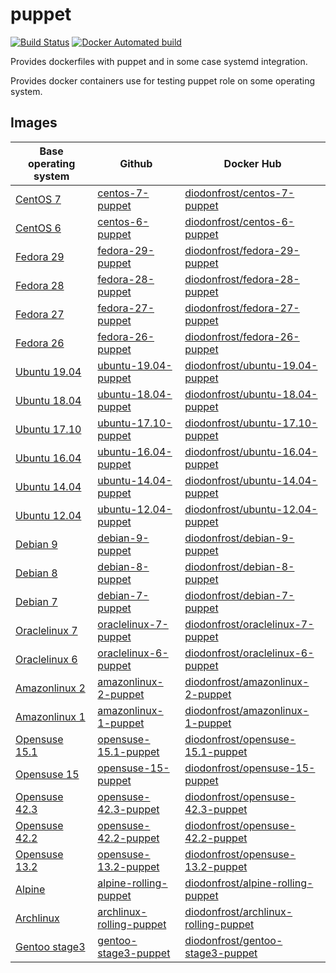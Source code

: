 # puppet

[![Build Status](https://travis-ci.com/diodonfrost/docker-puppet.svg?branch=master)](https://travis-ci.org/diodonfrost/docker-puppet)
[![Docker Automated build](https://img.shields.io/docker/automated/diodonfrost/centos-7-puppet.svg?maxAge=2592000)](https://hub.docker.com/r/diodonfrost/centos-7-puppet/)

Provides dockerfiles with puppet and in some case systemd integration.

Provides docker containers use for testing puppet role on some operating system.

## Images

| Base operating system        | Github                       | Docker Hub                               |
| ---------------------------- | -----------------------------| ---------------------------------------- |
| [CentOS 7][CentOS]           | [centos-7-puppet][]          | [diodonfrost/centos-7-puppet][]          |
| [CentOS 6][CentOS]           | [centos-6-puppet][]          | [diodonfrost/centos-6-puppet][]          |
| [Fedora 29][Fedora]          | [fedora-29-puppet][]         | [diodonfrost/fedora-29-puppet][]         |
| [Fedora 28][Fedora]          | [fedora-28-puppet][]         | [diodonfrost/fedora-28-puppet][]         |
| [Fedora 27][Fedora]          | [fedora-27-puppet][]         | [diodonfrost/fedora-27-puppet][]         |
| [Fedora 26][Fedora]          | [fedora-26-puppet][]         | [diodonfrost/fedora-26-puppet][]         |
| [Ubuntu 19.04][Ubuntu]       | [ubuntu-19.04-puppet][]      | [diodonfrost/ubuntu-19.04-puppet][]      |
| [Ubuntu 18.04][Ubuntu]       | [ubuntu-18.04-puppet][]      | [diodonfrost/ubuntu-18.04-puppet][]      |
| [Ubuntu 17.10][Ubuntu]       | [ubuntu-17.10-puppet][]      | [diodonfrost/ubuntu-17.10-puppet][]      |
| [Ubuntu 16.04][Ubuntu]       | [ubuntu-16.04-puppet][]      | [diodonfrost/ubuntu-16.04-puppet][]      |
| [Ubuntu 14.04][Ubuntu]       | [ubuntu-14.04-puppet][]      | [diodonfrost/ubuntu-14.04-puppet][]      |
| [Ubuntu 12.04][Ubuntu]       | [ubuntu-12.04-puppet][]      | [diodonfrost/ubuntu-12.04-puppet][]      |
| [Debian 9][Debian]           | [debian-9-puppet][]          | [diodonfrost/debian-9-puppet][]          |
| [Debian 8][Debian]           | [debian-8-puppet][]          | [diodonfrost/debian-8-puppet][]          |
| [Debian 7][Debian]           | [debian-7-puppet][]          | [diodonfrost/debian-7-puppet][]          |
| [Oraclelinux 7][Oraclelinux] | [oraclelinux-7-puppet][]     | [diodonfrost/oraclelinux-7-puppet][]     |
| [Oraclelinux 6][Oraclelinux] | [oraclelinux-6-puppet][]     | [diodonfrost/oraclelinux-6-puppet][]     |
| [Amazonlinux 2][Amazonlinux] | [amazonlinux-2-puppet][]     | [diodonfrost/amazonlinux-2-puppet][]     |
| [Amazonlinux 1][Amazonlinux] | [amazonlinux-1-puppet][]     | [diodonfrost/amazonlinux-1-puppet][]     |
| [Opensuse 15.1][Opensuse]    | [opensuse-15.1-puppet][]     | [diodonfrost/opensuse-15.1-puppet][]     |
| [Opensuse 15][Opensuse]      | [opensuse-15-puppet][]       | [diodonfrost/opensuse-15-puppet][]       |
| [Opensuse 42.3][Opensuse]    | [opensuse-42.3-puppet][]     | [diodonfrost/opensuse-42.3-puppet][]     |
| [Opensuse 42.2][Opensuse]    | [opensuse-42.2-puppet][]     | [diodonfrost/opensuse-42.2-puppet][]     |
| [Opensuse 13.2][Opensuse]    | [opensuse-13.2-puppet][]     | [diodonfrost/opensuse-13.2-puppet][]     |
| [Alpine][Alpine]             | [alpine-rolling-puppet][]    | [diodonfrost/alpine-rolling-puppet][]    |
| [Archlinux][Archlinux]       | [archlinux-rolling-puppet][] | [diodonfrost/archlinux-rolling-puppet][] |
| [Gentoo stage3][Gentoo]      | [gentoo-stage3-puppet][]     | [diodonfrost/gentoo-stage3-puppet][]     |

[Centos]: https://hub.docker.com/_/centos/
[Fedora]: https://hub.docker.com/_/fedora/
[Ubuntu]: https://hub.docker.com/_/ubuntu/
[Debian]: https://hub.docker.com/_/debian/
[Oraclelinux]: https://hub.docker.com/_/oraclelinux/
[Amazonlinux]: https://hub.docker.com/_/amazonlinux/
[Opensuse]: https://hub.docker.com/_/opensuse/
[Alpine]: https://hub.docker.com/_/alpine
[Archlinux]: https://hub.docker.com/r/base/archlinux/
[Gentoo]: https://hub.docker.com/r/gentoo/stage3-amd64/

[centos-7-puppet]: https://github.com/diodonfrost/docker-puppet/blob/master/centos-7-puppet/Dockerfile.centos-7
[centos-6-puppet]: https://github.com/diodonfrost/docker-puppet/blob/master/centos-6-puppet/Dockerfile.centos-6
[fedora-29-puppet]: https://github.com/diodonfrost/docker-puppet/blob/master/fedora-29-puppet/Dockerfile.fedora-29
[fedora-28-puppet]: https://github.com/diodonfrost/docker-puppet/blob/master/fedora-28-puppet/Dockerfile.fedora-28
[fedora-27-puppet]: https://github.com/diodonfrost/docker-puppet/blob/master/fedora-27-puppet/Dockerfile.fedora-27
[fedora-26-puppet]: https://github.com/diodonfrost/docker-puppet/blob/master/fedora-26-puppet/Dockerfile.fedora-26
[ubuntu-19.04-puppet]: https://github.com/diodonfrost/docker-puppet/blob/master/ubuntu-19.04-puppet/Dockerfile.ubuntu-19.04
[ubuntu-18.04-puppet]: https://github.com/diodonfrost/docker-puppet/blob/master/ubuntu-18.04-puppet/Dockerfile.ubuntu-18.04
[ubuntu-17.10-puppet]: https://github.com/diodonfrost/docker-puppet/blob/master/ubuntu-17.10-puppet/Dockerfile.ubuntu-17.10
[ubuntu-16.04-puppet]: https://github.com/diodonfrost/docker-puppet/blob/master/ubuntu-16.04-puppet/Dockerfile.ubuntu-16.04
[ubuntu-14.04-puppet]: https://github.com/diodonfrost/docker-puppet/blob/master/ubuntu-14.04-puppet/Dockerfile.ubuntu-14.04
[ubuntu-12.04-puppet]: https://github.com/diodonfrost/docker-puppet/blob/master/ubuntu-12.04-puppet/Dockerfile.ubuntu-12.04
[debian-9-puppet]: https://github.com/diodonfrost/docker-puppet/blob/master/debian-9-puppet/Dockerfile.debian-9
[debian-8-puppet]: https://github.com/diodonfrost/docker-puppet/blob/master/debian-8-puppet/Dockerfile.debian-8
[debian-7-puppet]: https://github.com/diodonfrost/docker-puppet/blob/master/debian-7-puppet/Dockerfile.debian-7
[oraclelinux-7-puppet]: https://github.com/diodonfrost/docker-puppet/blob/master/oraclelinux-7-puppet/Dockerfile.oraclelinux-7
[oraclelinux-6-puppet]: https://github.com/diodonfrost/docker-puppet/blob/master/oraclelinux-6-puppet/Dockerfile.oraclelinux-6
[amazonlinux-2-puppet]: https://github.com/diodonfrost/docker-puppet/blob/master/amazonlinux-2-puppet/Dockerfile.amazonlinux-2
[amazonlinux-1-puppet]: https://github.com/diodonfrost/docker-puppet/blob/master/amazonlinux-1-puppet/Dockerfile.amazonlinux-1
[opensuse-15.1-puppet]: https://github.com/diodonfrost/docker-puppet/blob/master/opensuse-15.1-puppet/Dockerfile.opensuse-15.1
[opensuse-15-puppet]: https://github.com/diodonfrost/docker-puppet/blob/master/opensuse-15-puppet/Dockerfile.opensuse-15
[opensuse-42.3-puppet]: https://github.com/diodonfrost/docker-puppet/blob/master/opensuse-42.3-puppet/Dockerfile.opensuse-42.3
[opensuse-42.2-puppet]: https://github.com/diodonfrost/docker-puppet/blob/master/opensuse-42.2-puppet/Dockerfile.opensuse-42.2
[opensuse-13.2-puppet]: https://github.com/diodonfrost/docker-puppet/blob/master/opensuse-13.2-puppet/Dockerfile.opensuse-13.2
[alpine-rolling-puppet]: https://github.com/diodonfrost/docker-puppet/blob/master/alpine-rolling-puppet/Dockerfile.alpine-rolling
[archlinux-rolling-puppet]: https://github.com/diodonfrost/docker-puppet/blob/master/archlinux-rolling-puppet/Dockerfile.archlinux-rolling
[gentoo-stage3-puppet]: https://github.com/diodonfrost/docker-puppet/blob/master/gentoo-stage3-puppet/Dockerfile.gentoo-stage3

[diodonfrost/centos-7-puppet]: https://hub.docker.com/r/diodonfrost/centos-7-puppet
[diodonfrost/centos-6-puppet]: https://hub.docker.com/r/diodonfrost/centos-6-puppet
[diodonfrost/fedora-29-puppet]: https://hub.docker.com/r/diodonfrost/fedora-29-puppet
[diodonfrost/fedora-28-puppet]: https://hub.docker.com/r/diodonfrost/fedora-28-puppet
[diodonfrost/fedora-27-puppet]: https://hub.docker.com/r/diodonfrost/fedora-27-puppet
[diodonfrost/fedora-26-puppet]: https://hub.docker.com/r/diodonfrost/fedora-26-puppet
[diodonfrost/ubuntu-19.04-puppet]: https://hub.docker.com/r/diodonfrost/ubuntu-19.04-puppet
[diodonfrost/ubuntu-18.04-puppet]: https://hub.docker.com/r/diodonfrost/ubuntu-18.04-puppet
[diodonfrost/ubuntu-17.10-puppet]: https://hub.docker.com/r/diodonfrost/ubuntu-17.10-puppet
[diodonfrost/ubuntu-16.04-puppet]: https://hub.docker.com/r/diodonfrost/ubuntu-16.04-puppet
[diodonfrost/ubuntu-14.04-puppet]: https://hub.docker.com/r/diodonfrost/ubuntu-14.04-puppet
[diodonfrost/ubuntu-12.04-puppet]: https://hub.docker.com/r/diodonfrost/ubuntu-12.04-puppet
[diodonfrost/debian-9-puppet]: https://hub.docker.com/r/diodonfrost/debian-9-puppet
[diodonfrost/debian-8-puppet]: https://hub.docker.com/r/diodonfrost/debian-8-puppet
[diodonfrost/debian-7-puppet]: https://hub.docker.com/r/diodonfrost/debian-7-puppet
[diodonfrost/oraclelinux-7-puppet]: https://hub.docker.com/r/diodonfrost/oraclelinux-7-puppet
[diodonfrost/oraclelinux-6-puppet]: https://hub.docker.com/r/diodonfrost/oraclelinux-6-puppet
[diodonfrost/amazonlinux-2-puppet]: https://hub.docker.com/r/diodonfrost/amazonlinux-2-puppet
[diodonfrost/amazonlinux-1-puppet]: https://hub.docker.com/r/diodonfrost/oraclelinux-1-puppet
[diodonfrost/opensuse-15.1-puppet]:  https://hub.docker.com/r/diodonfrost/opensuse-15.1-puppet
[diodonfrost/opensuse-15-puppet]:  https://hub.docker.com/r/diodonfrost/opensuse-15-puppet
[diodonfrost/opensuse-42.3-puppet]:  https://hub.docker.com/r/diodonfrost/opensuse-42.3-puppet
[diodonfrost/opensuse-42.2-puppet]:  https://hub.docker.com/r/diodonfrost/opensuse-42.2-puppet
[diodonfrost/opensuse-13.2-puppet]:  https://hub.docker.com/r/diodonfrost/opensuse-13.2-puppet
[diodonfrost/alpine-rolling-puppet]: https://hub.docker.com/r/diodonfrost/alpine-rolling-puppet
[diodonfrost/archlinux-rolling-puppet]: https://hub.docker.com/r/diodonfrost/archlinux-rolling-puppet
[diodonfrost/gentoo-stage3-puppet]: https://hub.docker.com/r/diodonfrost/gentoo-stage3-puppet
